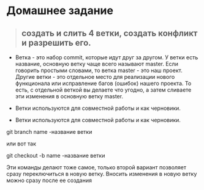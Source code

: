 # Домашнее задание

>## создать и слить 4 ветки, создать конфликт и разрешить его. 

* Ветка - это набор commit, которые идут друг за другом. У ветки есть название, основную ветку чаще всего называют master. Если говорить простыми словами, то ветка master - это наш проект. Другие ветки - это отдельное место для реализации нового функционала или исправление багов (ошибок) нашего проекта. То есть, с отдельной веткой вы делаете что угодно, а затем сливаете эти изменения в основную ветку master.

* Ветки используются для совместной работы и как черновики.
* Ветки используются для совместной работы и как черновики.

git branch name -название ветки

или вот так

git checkout -b name -название ветки

Эти команды делают тоже самое, только второй вариант позволяет сразу переключиться в новую ветку. Вносить изменения в новую ветку можно сразу после ее создания
